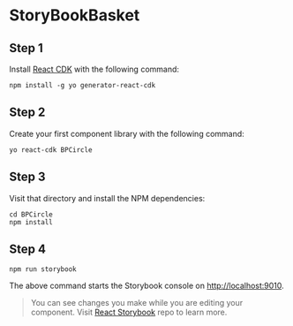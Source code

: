 # StoryBookBasket

## Step 1
Install [React CDK](https://github.com/kadirahq/react-cdk) with the following command:

```
npm install -g yo generator-react-cdk
```

## Step 2
Create your first component library with the following command:

```
yo react-cdk BPCircle
```

## Step 3
Visit that directory and install the NPM dependencies:

```
cd BPCircle
npm install
```

## Step 4
```
npm run storybook
```
The above command starts the Storybook console on [http://localhost:9010](http://localhost:9010/).
> You can see changes you make while you are editing your component. Visit [React Storybook](https://github.com/kadirahq/react-storybook/) repo to learn more.
